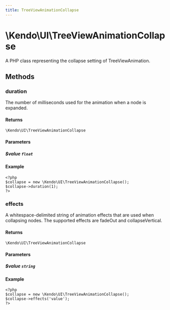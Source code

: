 ```yaml
---
title: TreeViewAnimationCollapse
---
```


# \Kendo\UI\TreeViewAnimationCollapse

A PHP class representing the collapse setting of TreeViewAnimation.


## Methods

### duration
The number of milliseconds used for the animation when a node is expanded.

#### Returns
`\Kendo\UI\TreeViewAnimationCollapse`

#### Parameters

##### $value `float`



#### Example 
    <?php
    $collapse = new \Kendo\UI\TreeViewAnimationCollapse();
    $collapse->duration(1);
    ?>

### effects
A whitespace-delimited string of animation effects that are used when collapsing nodes.
The supported effects are fadeOut and collapseVertical.

#### Returns
`\Kendo\UI\TreeViewAnimationCollapse`

#### Parameters

##### $value `string`



#### Example 
    <?php
    $collapse = new \Kendo\UI\TreeViewAnimationCollapse();
    $collapse->effects('value');
    ?>

